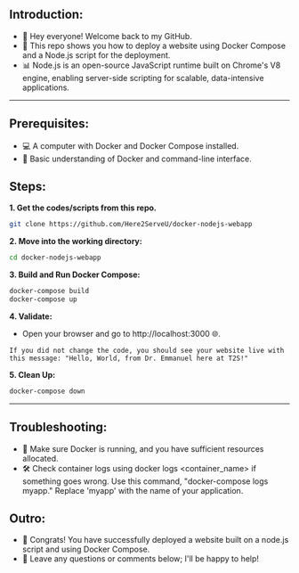 ## Introduction:

* 👋 Hey everyone! Welcome back to my GitHub.
* 🎥 This repo shows you how to deploy a website using Docker Compose and a Node.js script for the deployment.
* 📊 Node.js is an open-source JavaScript runtime built on Chrome's V8 engine, enabling server-side scripting for scalable, data-intensive applications.

---

## Prerequisites:
* 💻 A computer with Docker and Docker Compose installed.
* 📁 Basic understanding of Docker and command-line interface.

## Steps:
**1. Get the codes/scripts from this repo.**
```bash
git clone https://github.com/Here2ServeU/docker-nodejs-webapp
```
**2. Move into the working directory:**
```bash
cd docker-nodejs-webapp  
```
**3. Build and Run Docker Compose:**
```bash
docker-compose build
docker-compose up
```
**4. Validate:**
* Open your browser and go to http://localhost:3000 🌐.
```text
If you did not change the code, you should see your website live with this message: "Hello, World, from Dr. Emmanuel here at T2S!"
```
**5. Clean Up:**
```bash
docker-compose down
```
---

## Troubleshooting:
* 🚨 Make sure Docker is running, and you have sufficient resources allocated.
* 🛠️ Check container logs using docker logs <container_name> if something goes wrong. Use this command, "docker-compose logs myapp." Replace 'myapp' with the name of your application. 


## Outro:
* 🎉 Congrats! You have successfully deployed a website built on a node.js script and using Docker Compose.
* 💬 Leave any questions or comments below; I'll be happy to help!
